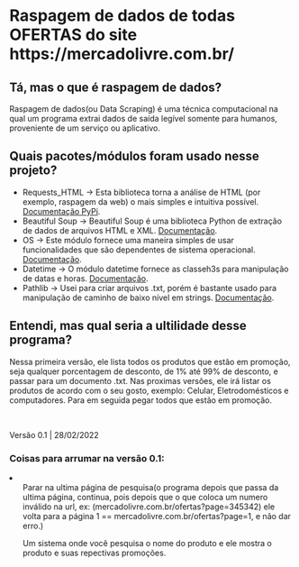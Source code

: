 <h1>Raspagem de dados de todas OFERTAS do site https://mercadolivre.com.br/</h1>

<h2>Tá, mas o que é raspagem de dados?</h2>
<p>Raspagem de dados(ou Data Scraping) é uma técnica computacional na qual um programa extrai dados de saída legível somente para humanos, proveniente de um serviço ou aplicativo.</p>

<h2>Quais pacotes/módulos foram usado nesse projeto?</h2>
<ul>
  <li>Requests_HTML -> Esta biblioteca torna a análise de HTML (por exemplo, raspagem da web) o mais simples e intuitiva possível.
    <a href='https://pypi.org/project/requests-html/'>Documentação PyPi</a>.
  </li>
  <li>Beautiful Soup -> Beautiful Soup é uma biblioteca Python de extração de dados de arquivos HTML e XML.
  <a href='https://www.crummy.com/software/BeautifulSoup/bs4/doc.ptbr/'>Documentação</a>.
  </li>
  <li>OS -> Este módulo fornece uma maneira simples de usar funcionalidades que são dependentes de sistema operacional.
  <a href='https://docs.python.org/pt-br/3/library/os.html'>Documentação</a>.
  </li>
  <li>Datetime -> O módulo datetime fornece as classeh3s para manipulação de datas e horas.
  <a href='https://docs.python.org/pt-br/3/library/datetime.html?highlight=datetime#module-datetime'>Documentação</a>.
  </li>
  <li>Pathlib -> Usei para criar arquivos .txt, porém é bastante usado para manipulação de caminho de baixo nível em strings.
  <a href='https://docs.python.org/pt-br/3/library/pathlib.html?highlight=pathlib#module-pathlib'>Documentação</a>.
  </li>
</ul>

<h2>Entendi, mas qual seria a ultilidade desse programa?</h2>
<p>Nessa primeira versão, ele lista todos os produtos que estão em promoção, seja qualquer porcentagem de desconto, de 1% até 99% de desconto, e passar para um documento .txt. Nas proximas versões, ele irá listar os produtos de acordo com o seu gosto, exemplo: Celular, Eletrodomésticos e computadores. Para em seguida pegar todos que estão em promoção.</p>
<br>
<p>Versão 0.1 | 28/02/2022</p>
<h3>Coisas para arrumar na versão 0.1:</h3>
<li>
  <ul>Parar na ultima página de pesquisa(o programa depois que passa da ultima página, continua, pois depois que o que coloca um numero inválido na url, ex: (mercadolivre.com.br/ofertas?page=345342) ele volta para a página 1 == mercadolivre.com.br/ofertas?page=1, e não dar erro.)</ul>
  <ul>Um sistema onde você pesquisa o nome do produto e ele mostra o produto e suas repectivas promoções.</ul>
</li>
